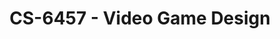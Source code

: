 ---
layout: course
title: CS-6457 - Video Game Design
aliases: VGD
course_id: CS-6457
permalink: /CS-6457/
avg_difficulty: 2.23
avg_rating: 4.36
avg_workload: 13.29
---